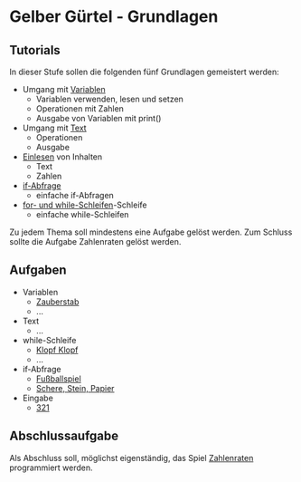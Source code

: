 # Gelber Gürtel - Grundlagen

## Tutorials
In dieser Stufe sollen die folgenden fünf Grundlagen gemeistert werden:

- Umgang mit [Variablen](https://github.com/coderdojoka/Materialien/raw/master/Python/Gelber%20G%C3%BCrtel/Tutorials/Variablen/Variablen.pdf)
	- Variablen verwenden, lesen und setzen
	- Operationen mit Zahlen
	- Ausgabe von Variablen mit print()
- Umgang mit [Text](https://github.com/coderdojoka/Materialien/raw/master/Python/Gelber%20G%C3%BCrtel/Tutorials/Text/Text.pdf)
	- Operationen
	- Ausgabe
- [Einlesen](https://github.com/coderdojoka/Materialien/raw/master/Python/Gelber%20G%C3%BCrtel/Tutorials/Eingabe/Eingabe.pdf) von Inhalten 
	- Text
	- Zahlen
- [if-Abfrage](https://github.com/coderdojoka/Materialien/raw/master/Python/Gelber%20G%C3%BCrtel/Tutorials/if_Abfragen/if_text.pdf)
	- einfache if-Abfragen
- [for- und while-Schleifen](https://github.com/coderdojoka/Materialien/raw/master/Python/Gelber%20G%C3%BCrtel/Tutorials/while/while.pdf)-Schleife
	- einfache while-Schleifen	


Zu jedem Thema soll mindestens eine Aufgabe gelöst werden. Zum Schluss sollte die Aufgabe Zahlenraten gelöst werden.

## Aufgaben  

- Variablen
	- [Zauberstab](https://github.com/coderdojoka/Materialien/raw/master/Python/Gelber%20G%C3%BCrtel/Aufgaben/zauberstab.pdf)
	- ...
- Text
	- ...
- while-Schleife
	- [Klopf Klopf](https://github.com/coderdojoka/Materialien/raw/master/Python/Gelber%20G%C3%BCrtel/Aufgaben/klopfklopf.pdf)
	- ...
- if-Abfrage
	- [Fußballspiel](https://github.com/coderdojoka/Materialien/raw/master/Python/Gelber%20G%C3%BCrtel/Aufgaben/Fussball.pdf)
	- [Schere, Stein, Papier](https://github.com/coderdojoka/Materialien/raw/master/Python/Gelber%20G%C3%BCrtel/Aufgaben/SchereSteinPapier.pdf)
- Eingabe
	- [321](https://github.com/coderdojoka/Materialien/raw/master/Python/Gelber%20G%C3%BCrtel/Aufgaben/321.pdf)

## Abschlussaufgabe
Als Abschluss soll, möglichst eigenständig, das Spiel [Zahlenraten](https://github.com/coderdojoka/Materialien/raw/master/Python/Gelber%20G%C3%BCrtel/Zahlenraten/zahlenraten.pdf) programmiert werden.